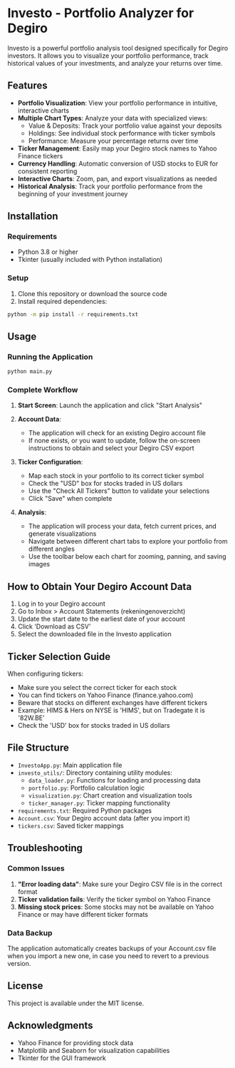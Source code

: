 # Investo - Portfolio Analyzer for Degiro

Investo is a powerful portfolio analysis tool designed specifically for Degiro investors. It allows you to visualize your portfolio performance, track historical values of your investments, and analyze your returns over time.

## Features

- **Portfolio Visualization**: View your portfolio performance in intuitive, interactive charts
- **Multiple Chart Types**: Analyze your data with specialized views:
  - Value & Deposits: Track your portfolio value against your deposits
  - Holdings: See individual stock performance with ticker symbols
  - Performance: Measure your percentage returns over time
- **Ticker Management**: Easily map your Degiro stock names to Yahoo Finance tickers
- **Currency Handling**: Automatic conversion of USD stocks to EUR for consistent reporting
- **Interactive Charts**: Zoom, pan, and export visualizations as needed
- **Historical Analysis**: Track your portfolio performance from the beginning of your investment journey

## Installation

### Requirements

- Python 3.8 or higher
- Tkinter (usually included with Python installation)

### Setup

1. Clone this repository or download the source code
2. Install required dependencies:

```bash
python -m pip install -r requirements.txt
```

## Usage

### Running the Application

```bash
python main.py
```

### Complete Workflow

1. **Start Screen**: Launch the application and click "Start Analysis"

2. **Account Data**:

   - The application will check for an existing Degiro account file
   - If none exists, or you want to update, follow the on-screen instructions to obtain and select your Degiro CSV export

3. **Ticker Configuration**:

   - Map each stock in your portfolio to its correct ticker symbol
   - Check the "USD" box for stocks traded in US dollars
   - Use the "Check All Tickers" button to validate your selections
   - Click "Save" when complete

4. **Analysis**:
   - The application will process your data, fetch current prices, and generate visualizations
   - Navigate between different chart tabs to explore your portfolio from different angles
   - Use the toolbar below each chart for zooming, panning, and saving images

## How to Obtain Your Degiro Account Data

1. Log in to your Degiro account
2. Go to Inbox > Account Statements (rekeningenoverzicht)
3. Update the start date to the earliest date of your account
4. Click 'Download as CSV'
5. Select the downloaded file in the Investo application

## Ticker Selection Guide

When configuring tickers:

- Make sure you select the correct ticker for each stock
- You can find tickers on Yahoo Finance (finance.yahoo.com)
- Beware that stocks on different exchanges have different tickers
- Example: HIMS & Hers on NYSE is 'HIMS', but on Tradegate it is '82W.BE'
- Check the 'USD' box for stocks traded in US dollars

## File Structure

- `InvestoApp.py`: Main application file
- `investo_utils/`: Directory containing utility modules:
  - `data_loader.py`: Functions for loading and processing data
  - `portfolio.py`: Portfolio calculation logic
  - `visualization.py`: Chart creation and visualization tools
  - `ticker_manager.py`: Ticker mapping functionality
- `requirements.txt`: Required Python packages
- `Account.csv`: Your Degiro account data (after you import it)
- `tickers.csv`: Saved ticker mappings

## Troubleshooting

### Common Issues

1. **"Error loading data"**: Make sure your Degiro CSV file is in the correct format
2. **Ticker validation fails**: Verify the ticker symbol on Yahoo Finance
3. **Missing stock prices**: Some stocks may not be available on Yahoo Finance or may have different ticker formats

### Data Backup

The application automatically creates backups of your Account.csv file when you import a new one, in case you need to revert to a previous version.

## License

This project is available under the MIT license.

## Acknowledgments

- Yahoo Finance for providing stock data
- Matplotlib and Seaborn for visualization capabilities
- Tkinter for the GUI framework
